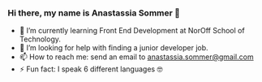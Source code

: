 ### Hi there, my name is Anastassia Sommer 👋

- 🌱 I’m currently learning Front End Development at NorOff School of Technology.
- 🤔 I’m looking for help with finding a junior developer job.
- 📫 How to reach me: send an email to anastassia.sommer@gmail.com
- ⚡ Fun fact: I speak 6 different languages 🤓


